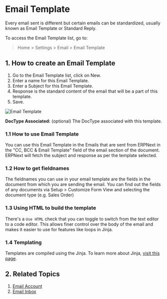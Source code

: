 # Email Template

Every email sent is different but certain emails can be standardized, usually known as Email Template or Standard Reply.

To access the Email Template list, go to:
> Home > Settings > Email > Email Template

## 1. How to create an Email Template
1. Go to the Email Template list, click on New.
1. Enter a name for this Email Template.
1. Enter a Subject for this Email Template.
1. Response is the standard content of the email that will be a part of this template. 
1. Save.

<img class="screenshot" alt="Email Template" src="{{docs_base_url}}/assets/img/setup/email/email-template-example.png">

**DocType Associated:** (optional) The DocType associated with this template.

### 1.1 How to use Email Template
You can use this Email Template in the Emails that are sent from ERPNext in the "CC, BCC & Email Template" field of the email section of the document. ERPNext will fetch the subject and response as per the template selected.

### 1.2 How to get fieldnames
The fieldnames you can use in your email template are the fields in the document from which you are sending the email. You can find out the fields of any documents via Setup > Customize Form View and selecting the document type (e.g. Sales Order)

### 1.3 Using HTML to build the template

There's a `Use HTML` check that you can toggle to switch from the text editor to a code editor. This allows finer control over the body of the email and makes it easier to use for features like loops in Jinja.

### 1.4 Templating
Templates are compiled using the Jinja. To learn more about Jinja, [visit this page](https://jinja.palletsprojects.com/en/2.10.x/).

## 2. Related Topics
1. [Email Account](/docs/user/manual/en/setting-up/email/email-account)
1. [Email Inbox](/docs/user/manual/en/setting-up/email/email-inbox)
